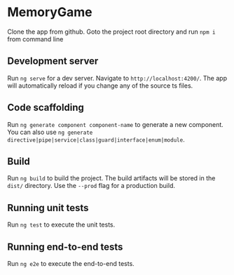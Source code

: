 # MemoryGame

Clone the app from github. Goto the project root directory and run `npm i` from command line

## Development server

Run `ng serve` for a dev server. Navigate to `http://localhost:4200/`. The app will automatically reload if you change any of the source ts files.

## Code scaffolding

Run `ng generate component component-name` to generate a new component. You can also use `ng generate directive|pipe|service|class|guard|interface|enum|module`.

## Build

Run `ng build` to build the project. The build artifacts will be stored in the `dist/` directory. Use the `--prod` flag for a production build.

## Running unit tests

Run `ng test` to execute the unit tests.

## Running end-to-end tests

Run `ng e2e` to execute the end-to-end tests.


